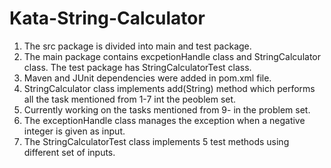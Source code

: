 # Kata-String-Calculator
1. The src package is divided into main and test package.
2. The main package contains excpetionHandle class and StringCalculator class. The test package has StringCalculatorTest class.
3. Maven and JUnit dependencies were added in pom.xml file.
4. StringCalculator class implements add(String) method which performs all the task mentioned from 1-7 int the peoblem set.
5. Currently working on the tasks mentioned from 9- in the problem set.
6. The exceptionHandle class manages the exception when a negative integer is given as input.
7. The StringCalculatorTest class implements 5 test methods using different set of inputs.
